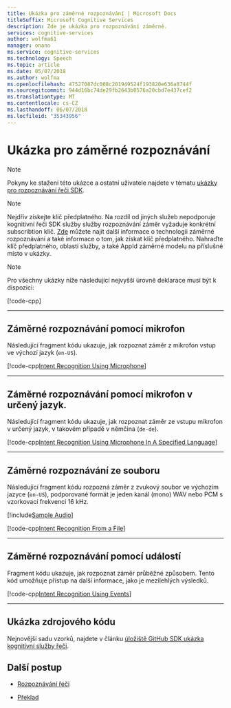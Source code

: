 ```yaml
---
title: Ukázka pro záměrné rozpoznávání | Microsoft Docs
titleSuffix: Microsoft Cognitive Services
description: Zde je ukázka pro rozpoznávání záměrné.
services: cognitive-services
author: wolfma61
manager: onano
ms.service: cognitive-services
ms.technology: Speech
ms.topic: article
ms.date: 05/07/2018
ms.author: wolfma
ms.openlocfilehash: 47527087dc008c201949524f193820e636a8744f
ms.sourcegitcommit: 944d16bc74de29fb2643b0576a20cbd7e437cef2
ms.translationtype: MT
ms.contentlocale: cs-CZ
ms.lasthandoff: 06/07/2018
ms.locfileid: "35343956"
---
```

# <a name="sample-for-intent-recognition"></a>Ukázka pro záměrné rozpoznávání

> [!NOTE]
> Pokyny ke stažení této ukázce a ostatní uživatele najdete v tématu [ukázky pro rozpoznávání řeči SDK](samples.md).

> [!NOTE]
> Nejdřív získejte klíč předplatného. Na rozdíl od jiných služeb nepodporuje kognitivní řeči SDK služby služby rozpoznávání záměr vyžaduje konkrétní subscribtion klíč. [Zde](https://www.luis.ai) můžete najít další informace o technologii záměrné rozpoznávání a také informace o tom, jak získat klíč předplatného. Nahraďte klíč předplatného, oblasti služby, a také AppId záměrné modelu na příslušné místo v ukázky.

> [!NOTE]
> Pro všechny ukázky níže následující nejvyšší úrovně deklarace musí být k dispozici:
>
> [!code-cpp[](~/samples-cognitive-services-speech-sdk/Windows/cxx_samples/intent_recognition_samples.cpp#toplevel)]
>
> - - -

## <a name="intent-recognition-using-microphone"></a>Záměrné rozpoznávání pomocí mikrofon

Následující fragment kódu ukazuje, jak rozpoznat záměr z mikrofon vstup ve výchozí jazyk (`en-US`).

[!code-cpp[Intent Recognition Using Microphone](~/samples-cognitive-services-speech-sdk/Windows/cxx_samples/intent_recognition_samples.cpp#IntentRecognitionWithMicrophone)]

- - -

## <a name="intent-recognition-using-microphone-in-a-specified-language"></a>Záměrné rozpoznávání pomocí mikrofon v určený jazyk.

Následující fragment kódu ukazuje, jak rozpoznat záměr ze vstupu mikrofon v určený jazyk, v takovém případě v němčina (`de-de`).

[!code-cpp[Intent Recognition Using Microphone In A Specified Language](~/samples-cognitive-services-speech-sdk/Windows/cxx_samples/intent_recognition_samples.cpp#IntentRecognitionWithLanguage)]

- - -

## <a name="intent-recognition-from-a-file"></a>Záměrné rozpoznávání ze souboru

Následující fragment kódu rozpozná záměr z zvukový soubor ve výchozím jazyce (`en-US`), podporované formát je jeden kanál (mono) WAV nebo PCM s vzorkovací frekvenci 16 kHz.

[!include[Sample Audio](includes/sample-audio.md)]

[!code-cpp[Intent Recognition From a File](~/samples-cognitive-services-speech-sdk/Windows/cxx_samples/intent_recognition_samples.cpp?IntentRecognitionWithFile)]

- - -

## <a name="intent-recognition-using-events"></a>Záměrné rozpoznávání pomocí událostí

Fragment kódu ukazuje, jak rozpoznat záměr průběžné způsobem. Tento kód umožňuje přístup na další informace, jako je mezilehlých výsledků. 

[!code-cpp[Intent Recognition Using Events](~/samples-cognitive-services-speech-sdk/Windows/cxx_samples/intent_recognition_samples.cpp#IntentContinuousRecognitionUsingEvents)]

- - -

## <a name="sample-source-code"></a>Ukázka zdrojového kódu

Nejnovější sadu vzorků, najdete v článku [úložiště GitHub SDK ukázka kognitivní služby řeči](https://aka.ms/csspeech/samples).

## <a name="next-steps"></a>Další postup

- [Rozpoznávání řeči](./speech-to-text-sample.md)

- [Překlad](./translation.md)